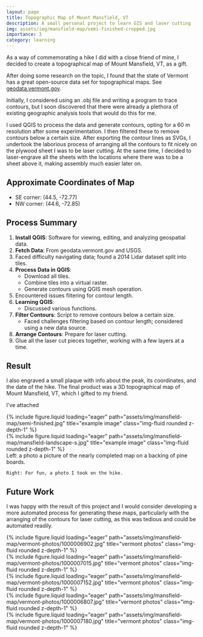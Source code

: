 ```yaml
---
layout: page
title: Topographic Map of Mount Mansfield, VT
description: A small personal project to learn GIS and laser cutting
img: assets/img/mansfield-map/semi-finished-cropped.jpg
importance: 3
category: learning
---
```


As a way of commemorating a hike I did with a close friend of mine, I decided to create a topographical map of Mount Mansfield, VT, as a gift.

After doing some research on the topic, I found that the state of Vermont has a great open-source data set for topographical maps. See [geodata.vermont.gov](https://geodata.vermont.gov/).

Initially, I considered using an .obj file and writing a program to trace contours, but I soon discovered that there were already a plethora of existing geographic analysis tools that would do this for me.

I used QGIS to process the data and generate contours, opting for a 60 m resolution after some experimentation. I then filtered these to remove contours below a certain size. After exporting the contour lines as SVGs, I undertook the laborious process of arranging all the contours to fit nicely on the plywood sheet I was to be laser cutting. At the same time, I decided to laser-engrave all the sheets with the locations where there was to be a sheet above it, making assembly much easier later on.

## Approximate Coordinates of Map

- SE corner: (44.5, -72.77)
- NW corner: (44.6, -72.85)

## Process Summary

1. **Install QGIS**: Software for viewing, editing, and analyzing geospatial data.
2. **Fetch Data**: From geodata.vermont.gov and USGS.
3. Faced difficulty navigating data; found a 2014 Lidar dataset split into tiles.
4. **Process Data in QGIS**:
   - Download all tiles.
   - Combine tiles into a virtual raster.
   - Generate contours using QGIS mesh operation.
5. Encountered issues filtering for contour length.
6. **Learning QGIS**:
   - Discussed various functions.
7. **Filter Contours**: Script to remove contours below a certain size.
   - Faced challenges filtering based on contour length; considered using a new data source.
8. **Arrange Contours**: Prepare for laser cutting.
9. Glue all the laser cut pieces together, working with a few layers at a time.

## Result

I also engraved a small plaque with info about the peak, its coordinates, and the date of the hike. The final product was a 3D topographical map of Mount Mansfield, VT, which I gifted to my friend.

I've attached

<div class="row">
    <div class="col-sm mt-3 mt-md-0">
        {% include figure.liquid loading="eager" path="assets/img/mansfield-map/semi-finished.jpg" title="example image" class="img-fluid rounded z-depth-1" %}
    </div>
    <div class="col-sm mt-3 mt-md-0">
        {% include figure.liquid loading="eager" path="assets/img/mansfield-map/mansfield-landscape-s.jpg" title="example image" class="img-fluid rounded z-depth-1" %}
    </div>
</div>
<div class="caption">
    Left: a photo a picture of the nearly completed map on a backing of pine boards.

    Right: For fun, a photo I took on the hike.

</div>

## Future Work

I was happy with the result of this project and I would consider developing a more automated process for generating these maps, particularly with the arranging of the contours for laser cutting, as this was tedious and could be automated readily.

<div class="row">
    <div class="col-sm mt-3 mt-md-0">
        {% include figure.liquid loading="eager" path="assets/img/mansfield-map/vermont-photos/1000006902.jpg" title="vermont photos" class="img-fluid rounded z-depth-1" %}
    </div>
    <div class="col-sm mt-3 mt-md-0">
        {% include figure.liquid loading="eager" path="assets/img/mansfield-map/vermont-photos/1000007015.jpg" title="vermont photos" class="img-fluid rounded z-depth-1" %}
    </div>
    <div class="col-sm mt-3 mt-md-0">
        {% include figure.liquid loading="eager" path="assets/img/mansfield-map/vermont-photos/1000007152.jpg" title="vermont photos" class="img-fluid rounded z-depth-1" %}
    </div>
</div>
<div class="row">
    <div class="col-sm mt-3 mt-md-0">
        {% include figure.liquid loading="eager" path="assets/img/mansfield-map/vermont-photos/1000006807.jpg" title="vermont photos" class="img-fluid rounded z-depth-1" %}
    </div>
    <div class="col-sm mt-3 mt-md-0">
        {% include figure.liquid loading="eager" path="assets/img/mansfield-map/vermont-photos/1000007180.jpg" title="vermont photos" class="img-fluid rounded z-depth-1" %}
    </div>
</div>
